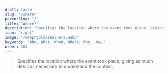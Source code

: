 ```yaml
---
draft: false
slug: "/where"
parentSlug: "/"
title: "Where?"
description: "Specifies the location where the event took place, giving as much detail as necessary to understand the context."
icon: "right"
image: "/webp/goldlabel/era.webp"
keywords: "Who, What, When, Where, Why, How,"
order: 304
---
```


> Specifies the location where the event took place, giving as much detail as necessary to understand the context.
